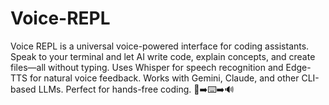 # Voice-REPL
Voice REPL is a universal voice-powered interface for coding assistants. Speak to your terminal and let AI write code, explain concepts, and create files—all without typing. Uses Whisper for speech recognition and Edge-TTS for natural voice feedback. Works with Gemini, Claude, and other CLI-based LLMs. Perfect for hands-free coding. 🎤➡️⌨️➡️🔊
